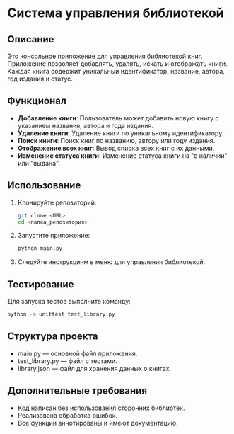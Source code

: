 # Система управления библиотекой

## Описание

Это консольное приложение для управления библиотекой книг. Приложение позволяет добавлять, удалять, искать и отображать книги. Каждая книга содержит уникальный идентификатор, название, автора, год издания и статус.

## Функционал

- **Добавление книги**: Пользователь может добавить новую книгу с указанием названия, автора и года издания.
- **Удаление книги**: Удаление книги по уникальному идентификатору.
- **Поиск книги**: Поиск книг по названию, автору или году издания.
- **Отображение всех книг**: Вывод списка всех книг с их данными.
- **Изменение статуса книги**: Изменение статуса книги на "в наличии" или "выдана".

## Использование

1. Клонируйте репозиторий:
   ```bash
   git clone <URL>
   cd <папка_репозитория>

2. Запустите приложение:
   ```bash
   python main.py

3. Следуйте инструкциям в меню для управления библиотекой.


## Тестирование

Для запуска тестов выполните команду:
```bash
python -m unittest test_library.py
```

## Структура проекта

- main.py — основной файл приложения.
- test_library.py — файл с тестами.
- library.json — файл для хранения данных о книгах.

## Дополнительные требования

- Код написан без использования сторонних библиотек.
- Реализована обработка ошибок.
- Все функции аннотированы и имеют документацию.